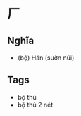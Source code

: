 # 厂

## Nghĩa
* (bộ) Hán (sườn núi)

## Tags
* bộ thủ
* bộ thủ 2 nét

<script>window.HANZI_FIELD='厂';</script>